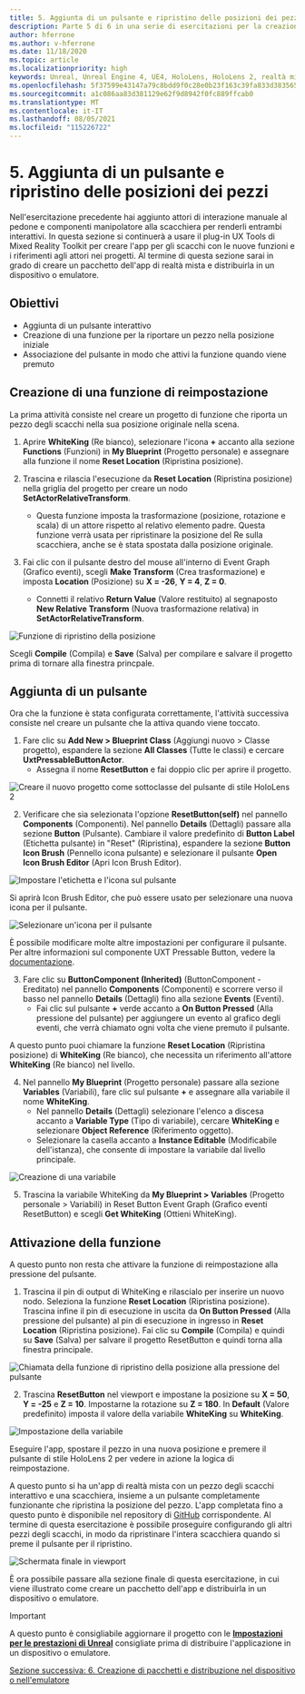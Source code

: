 ```yaml
---
title: 5. Aggiunta di un pulsante e ripristino delle posizioni dei pezzi
description: Parte 5 di 6 in una serie di esercitazioni per la creazione di un'app per gli scacchi con Unreal Engine 4 e il plug-in UX Tools di Mixed Reality Toolkit
author: hferrone
ms.author: v-hferrone
ms.date: 11/18/2020
ms.topic: article
ms.localizationpriority: high
keywords: Unreal, Unreal Engine 4, UE4, HoloLens, HoloLens 2, realtà mista, esercitazione, guida introduttiva, mrtk, uxt, UX Tools, documentazione, visore VR realtà mista, visore VR di windows mixed reality, visore per realtà virtuale
ms.openlocfilehash: 5f37599e43147a79c8bdd9f0c28e0b23f163c39fa833d3835650c28deb4f0898
ms.sourcegitcommit: a1c086aa83d381129e62f9d8942f0fc889ffcab0
ms.translationtype: MT
ms.contentlocale: it-IT
ms.lasthandoff: 08/05/2021
ms.locfileid: "115226722"
---
```

# <a name="5-adding-a-button--resetting-piece-locations"></a>5. Aggiunta di un pulsante e ripristino delle posizioni dei pezzi

Nell'esercitazione precedente hai aggiunto attori di interazione manuale al pedone e componenti manipolatore alla scacchiera per renderli entrambi interattivi. In questa sezione si continuerà a usare il plug-in UX Tools di Mixed Reality Toolkit per creare l'app per gli scacchi con le nuove funzioni e i riferimenti agli attori nei progetti. Al termine di questa sezione sarai in grado di creare un pacchetto dell'app di realtà mista e distribuirla in un dispositivo o emulatore.

## <a name="objectives"></a>Obiettivi

* Aggiunta di un pulsante interattivo
* Creazione di una funzione per la riportare un pezzo nella posizione iniziale
* Associazione del pulsante in modo che attivi la funzione quando viene premuto

## <a name="creating-a-reset-function"></a>Creazione di una funzione di reimpostazione

La prima attività consiste nel creare un progetto di funzione che riporta un pezzo degli scacchi nella sua posizione originale nella scena.

1.  Aprire **WhiteKing** (Re bianco), selezionare l'icona **+** accanto alla sezione **Functions** (Funzioni) in **My Blueprint** (Progetto personale) e assegnare alla funzione il nome **Reset Location** (Ripristina posizione).

2.  Trascina e rilascia l'esecuzione da **Reset Location** (Ripristina posizione) nella griglia del progetto per creare un nodo **SetActorRelativeTransform**.
    * Questa funzione imposta la trasformazione (posizione, rotazione e scala) di un attore rispetto al relativo elemento padre. Questa funzione verrà usata per ripristinare la posizione del Re sulla scacchiera, anche se è stata spostata dalla posizione originale.

3. Fai clic con il pulsante destro del mouse all'interno di Event Graph (Grafico eventi), scegli **Make Transform** (Crea trasformazione) e imposta **Location** (Posizione) su **X = -26**, **Y = 4**, **Z = 0**.
    * Connetti il relativo **Return Value** (Valore restituito) al segnaposto **New Relative Transform** (Nuova trasformazione relativa) in **SetActorRelativeTransform**.

![Funzione di ripristino della posizione](images/unreal-uxt/5-function.PNG)

Scegli **Compile** (Compila) e **Save** (Salva) per compilare e salvare il progetto prima di tornare alla finestra princpale.


## <a name="adding-a-button"></a>Aggiunta di un pulsante

Ora che la funzione è stata configurata correttamente, l'attività successiva consiste nel creare un pulsante che la attiva quando viene toccato.

1.  Fare clic su **Add New > Blueprint Class** (Aggiungi nuovo > Classe progetto), espandere la sezione **All Classes** (Tutte le classi) e cercare **UxtPressableButtonActor**.
    * Assegna il nome **ResetButton** e fai doppio clic per aprire il progetto.

![Creare il nuovo progetto come sottoclasse del pulsante di stile HoloLens 2](images/unreal-uxt/5-subclass.PNG)

2. Verificare che sia selezionata l'opzione **ResetButton(self)** nel pannello **Components** (Componenti). Nel pannello **Details** (Dettagli) passare alla sezione **Button** (Pulsante). Cambiare il valore predefinito di **Button Label** (Etichetta pulsante) in "Reset" (Ripristina), espandere la sezione **Button Icon Brush** (Pennello icona pulsante) e selezionare il pulsante **Open Icon Brush Editor** (Apri Icon Brush Editor).

![Impostare l'etichetta e l'icona sul pulsante](images/unreal-uxt/5-buttonconfig.PNG)

Si aprirà Icon Brush Editor, che può essere usato per selezionare una nuova icona per il pulsante.

![Selezionare un'icona per il pulsante](images/unreal-uxt/5-iconbrusheditor.PNG)

È possibile modificare molte altre impostazioni per configurare il pulsante. Per altre informazioni sul componente UXT Pressable Button, vedere la [documentazione](https://microsoft.github.io/MixedReality-UXTools-Unreal/Docs/PressableButton.html).

3. Fare clic su **ButtonComponent (Inherited)** (ButtonComponent - Ereditato) nel pannello **Components** (Componenti) e scorrere verso il basso nel pannello **Details** (Dettagli) fino alla sezione **Events** (Eventi).
    * Fai clic sul pulsante **+** verde accanto a **On Button Pressed** (Alla pressione del pulsante) per aggiungere un evento al grafico degli eventi, che verrà chiamato ogni volta che viene premuto il pulsante.

A questo punto puoi chiamare la funzione **Reset Location** (Ripristina posizione) di **WhiteKing** (Re bianco), che necessita un riferimento all'attore **WhiteKing** (Re bianco) nel livello.

4.  Nel pannello **My Blueprint** (Progetto personale) passare alla sezione **Variables** (Variabili), fare clic sul pulsante **+** e assegnare alla variabile il nome **WhiteKing**.
    * Nel pannello **Details** (Dettagli) selezionare l'elenco a discesa accanto a **Variable Type** (Tipo di variabile), cercare **WhiteKing** e selezionare **Object Reference** (Riferimento oggetto).
    * Selezionare la casella accanto a **Instance Editable** (Modificabile dell'istanza), che consente di impostare la variabile dal livello principale.

![Creazione di una variabile](images/unreal-uxt/5-var.PNG)

5.  Trascina la variabile WhiteKing da **My Blueprint > Variables** (Progetto personale > Variabili) in Reset Button Event Graph (Grafico eventi ResetButton) e scegli **Get WhiteKing** (Ottieni WhiteKing).

## <a name="firing-the-function"></a>Attivazione della funzione

A questo punto non resta che attivare la funzione di reimpostazione alla pressione del pulsante.

1.  Trascina il pin di output di WhiteKing e rilascialo per inserire un nuovo nodo. Seleziona la funzione **Reset Location** (Ripristina posizione). Trascina infine il pin di esecuzione in uscita da **On Button Pressed** (Alla pressione del pulsante) al pin di esecuzione in ingresso in **Reset Location** (Ripristina posizione). Fai clic su **Compile** (Compila) e quindi su **Save** (Salva) per salvare il progetto ResetButton e quindi torna alla finestra principale.

![Chiamata della funzione di ripristino della posizione alla pressione del pulsante](images/unreal-uxt/5-callresetloc.PNG)

2.  Trascina **ResetButton** nel viewport e impostane la posizione su **X = 50**, **Y = -25** e **Z = 10**. Impostarne la rotazione su **Z = 180**. In **Default** (Valore predefinito) imposta il valore della variabile **WhiteKing** su **WhiteKing**.

![Impostazione della variabile](images/unreal-uxt/5-buttonlevel.PNG)

Eseguire l'app, spostare il pezzo in una nuova posizione e premere il pulsante di stile HoloLens 2 per vedere in azione la logica di reimpostazione.

A questo punto si ha un'app di realtà mista con un pezzo degli scacchi interattivo e una scacchiera, insieme a un pulsante completamente funzionante che ripristina la posizione del pezzo. L'app completata fino a questo punto è disponibile nel repository di [GitHub](https://github.com/microsoft/MixedReality-Unreal-Samples/tree/master/ChessApp) corrispondente. Al termine di questa esercitazione è possibile proseguire configurando gli altri pezzi degli scacchi, in modo da ripristinare l'intera scacchiera quando si preme il pulsante per il ripristino.

![Schermata finale in viewport](images/unreal-uxt/5-endscene.PNG)

È ora possibile passare alla sezione finale di questa esercitazione, in cui viene illustrato come creare un pacchetto dell'app e distribuirla in un dispositivo o emulatore.

> [!IMPORTANT]
> A questo punto è consigliabile aggiornare il progetto con le **[Impostazioni per le prestazioni di Unreal](../performance-recommendations-for-unreal.md)** consigliate prima di distribuire l'applicazione in un dispositivo o emulatore.

[Sezione successiva: 6. Creazione di pacchetti e distribuzione nel dispositivo o nell'emulatore](unreal-uxt-ch6.md)

